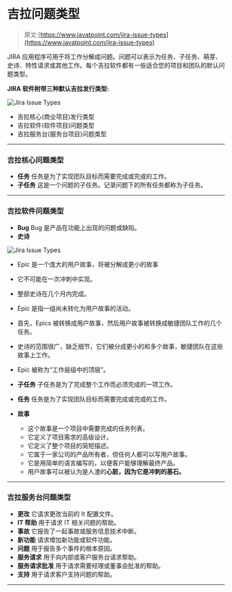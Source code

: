 # 吉拉问题类型

> 原文:[https://www.javatpoint.com/jira-issue-types](https://www.javatpoint.com/jira-issue-types)

JIRA 应用程序可用于将工作分解成问题。问题可以表示为任务、子任务、萌芽、史诗、特性请求或其他工作。每个吉拉软件都有一些适合您的项目和团队的默认问题类型。

**JIRA 软件附带三种默认吉拉发行类型:**

![Jira Issue Types](../Images/ef2cd32ac9335e1c36fe501b3410955c.png)

*   吉拉核心(商业项目)发行类型
*   吉拉软件(软件项目)问题类型
*   吉拉服务台(服务台项目)问题类型

* * *

### 吉拉核心问题类型

*   **任务**
    任务是为了实现团队目标而需要完成或完成的工作。
*   **子任务**
    这是一个问题的子任务。记录问题下的所有任务都称为子任务。

* * *

### 吉拉软件问题类型

*   **Bug**
    Bug 是产品在功能上出现的问题或缺陷。
*   **史诗**

![Jira Issue Types](../Images/0cd44cd7f7f83c52aaaf54cf8c7d5180.png)

*   Epic 是一个庞大的用户故事，将被分解成更小的故事
*   它不可能在一次冲刺中实现。
*   整部史诗在几个月内完成。
*   Epic 是指一组尚未转化为用户故事的活动。
*   首先，Epics 被转换成用户故事，然后用户故事被转换成敏捷团队工作的几个任务。
*   史诗的范围很广，缺乏细节，它们被分成更小的和多个故事，敏捷团队在这些故事上工作。
*   Epic 被称为“工作层级中的顶层”。

*   **子任务**
    子任务是为了完成整个工作而必须完成的一项工作。
*   **任务**
    任务是为了实现团队目标而需要完成或完成的工作。
*   **故事**
    *   这个故事是一个项目中需要完成的任务列表。
    *   它定义了项目需求的高级设计。
    *   它定义了整个项目的简短描述。
    *   它属于一家公司的产品所有者，但任何人都可以写用户故事。
    *   它是用简单的语言编写的，以便客户能够理解最终产品。
    *   用户故事可以被认为是人渣的**心脏，因为它是冲刺的基石。**

* * *

### 吉拉服务台问题类型

*   **更改**
    它请求更改当前的 It 配置文件。
*   **IT 帮助**
    用于请求 IT 相关问题的帮助。
*   **事故**
    它报告了一起事故或服务信息技术中断。
*   **新功能**
    请求增加新功能或软件功能。
*   **问题**
    用于报告多个事件的根本原因。
*   **服务请求**
    用于向内部或客户服务台请求帮助。
*   **服务请求批准**
    用于请求需要经理或董事会批准的帮助。
*   **支持**
    用于请求客户支持问题的帮助。

* * *
